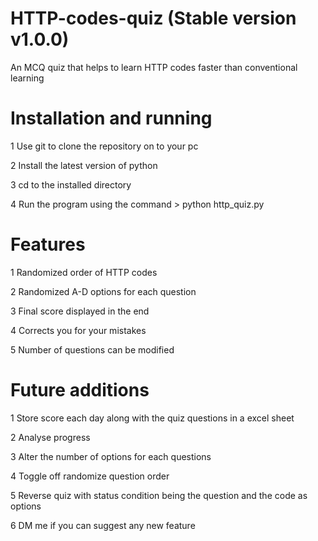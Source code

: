 # HTTP-codes-quiz (Stable version v1.0.0)
An MCQ quiz that helps to learn HTTP codes faster than conventional learning

# Installation and running

1 Use git to clone the repository on to your pc 

2 Install the latest version of python

3 cd to the installed directory

4 Run the program using the command > python http_quiz.py

# Features
1 Randomized order of HTTP codes

2 Randomized A-D options for each question

3 Final score displayed in the end

4 Corrects you for your mistakes

5 Number of questions can be modified

# Future additions

1 Store score each day along with the quiz questions in a excel sheet

2 Analyse progress

3 Alter the number of options for each questions

4 Toggle off randomize question order

5 Reverse quiz with status condition being the question and the code as options

6 DM me if you can suggest any new feature
